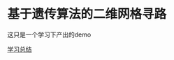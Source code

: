# 基于遗传算法的二维网格寻路

这只是一个学习下产出的demo

[学习总结](https://internal-kingfisher-10e.notion.site/e3e1f82143704d6fbd96f9d909fbddec)
